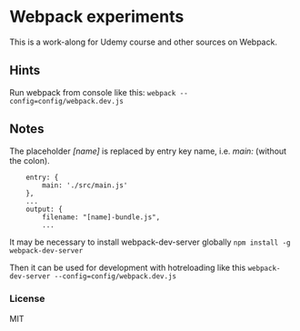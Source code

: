 # Webpack experiments

This is a work-along for Udemy course and other sources on Webpack.

## Hints

Run webpack from console like this:
```webpack --config=config/webpack.dev.js```

## Notes

The placeholder _[name]_ is replaced by entry key name, i.e. _main:_ (without the colon).

```
    entry: {
        main: './src/main.js'
    },
    ...
    output: {
        filename: "[name]-bundle.js",
        ...
```

It may be necessary to install webpack-dev-server globally
```npm install -g webpack-dev-server```

Then it can be used for development with hotreloading like this
```webpack-dev-server --config=config/webpack.dev.js``` 

### License
MIT
